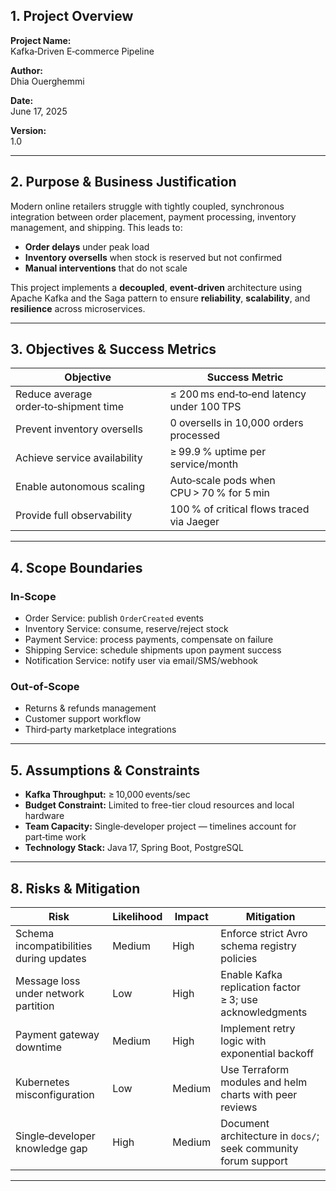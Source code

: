 ## 1. Project Overview

**Project Name:**  
Kafka‑Driven E‑commerce Pipeline

**Author:**  
Dhia Ouerghemmi

**Date:**  
June 17, 2025

**Version:**  
1.0

---

## 2. Purpose & Business Justification

Modern online retailers struggle with tightly coupled, synchronous integration between order placement, payment processing, inventory management, and shipping. This leads to:

- **Order delays** under peak load  
- **Inventory oversells** when stock is reserved but not confirmed  
- **Manual interventions** that do not scale  

This project implements a **decoupled**, **event‑driven** architecture using Apache Kafka and the Saga pattern to ensure **reliability**, **scalability**, and **resilience** across microservices.

---

## 3. Objectives & Success Metrics

| Objective                                                         | Success Metric                                    |
|-------------------------------------------------------------------|---------------------------------------------------|
| Reduce average order‑to‑shipment time                              | ≤ 200 ms end‑to‑end latency under 100 TPS         |
| Prevent inventory oversells                                        | 0 oversells in 10,000 orders processed            |
| Achieve service availability                                       | ≥ 99.9 % uptime per service/month                 |
| Enable autonomous scaling                                          | Auto‑scale pods when CPU > 70 % for 5 min          |
| Provide full observability                                         | 100 % of critical flows traced via Jaeger         |

---

## 4. Scope Boundaries

### In‑Scope
- Order Service: publish `OrderCreated` events  
- Inventory Service: consume, reserve/reject stock  
- Payment Service: process payments, compensate on failure  
- Shipping Service: schedule shipments upon payment success  
- Notification Service: notify user via email/SMS/webhook  

### Out‑of‑Scope
- Returns & refunds management  
- Customer support workflow  
- Third‑party marketplace integrations  

---


## 5. Assumptions & Constraints

- **Kafka Throughput:** ≥ 10,000 events/sec  
- **Budget Constraint:** Limited to free-tier cloud resources and local hardware  
- **Team Capacity:** Single‑developer project — timelines account for part‑time work  
- **Technology Stack:** Java 17, Spring Boot, PostgreSQL

---

## 8. Risks & Mitigation

| Risk                                   | Likelihood | Impact    | Mitigation                                                       |
|----------------------------------------|------------|-----------|------------------------------------------------------------------|
| Schema incompatibilities during updates| Medium     | High      | Enforce strict Avro schema registry policies                     |
| Message loss under network partition   | Low        | High      | Enable Kafka replication factor ≥ 3; use acknowledgments         |
| Payment gateway downtime               | Medium     | High      | Implement retry logic with exponential backoff                   |
| Kubernetes misconfiguration            | Low        | Medium    | Use Terraform modules and helm charts with peer reviews          |
| Single‑developer knowledge gap         | High       | Medium    | Document architecture in `docs/`; seek community forum support   |

---
